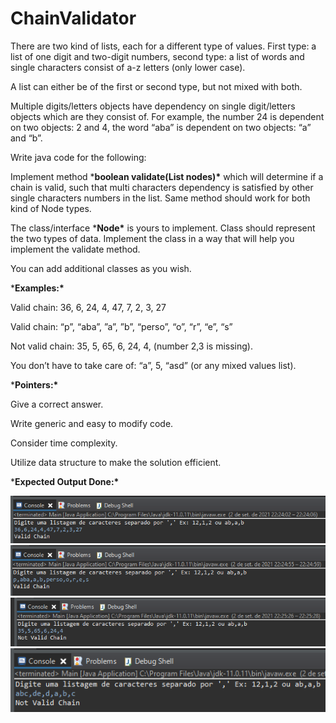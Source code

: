# ChainValidator

There are two kind of lists, each for a different type of values. First type: a list of one digit and two-digit numbers, second type: a list of words and single characters consist of a-z letters (only lower case). 

A list can either be of the first or second type, but not mixed with both.

 

Multiple digits/letters objects have dependency on single digit/letters objects which are they consist of. For example, the number 24 is dependent on two objects: 2 and 4, the word “aba” is dependent on two objects: “a” and “b”. 

 

Write java code for the following:

Implement method ***boolean validate(List<Node> nodes)\***  which will determine if a chain is valid, such that multi characters dependency is satisfied by other single characters numbers in the list. Same method should work for both kind of Node types.

 

The class/interface ***Node\*** is yours to implement. Class should represent the two types of data. Implement the class in a way that will help you implement the validate method. 

 

You can add additional classes as you wish. 

 

***Examples:\***

Valid chain: 36, 6, 24, 4, 47, 7, 2, 3, 27  

Valid chain: “p”, “aba”, ”a”, ”b”, “perso”, “o”, “r”, “e”, “s”

Not valid chain: 35, 5, 65, 6, 24, 4, (number 2,3 is missing). 

You don’t have to take care of: “a”, 5, “asd” (or any mixed values list).

 

***Pointers:\***

Give a correct answer.

Write generic and easy to modify code.

Consider time complexity.

Utilize data structure to make the solution efficient.



***Expected Output Done:\***

<img src="https://github.com/ThamyrisGT/ChainValidator/blob/main/Imagens/exemplo1.png" />

<img src ="https://github.com/ThamyrisGT/ChainValidator/blob/main/Imagens/exemplo2.png" />

<img src="https://github.com/ThamyrisGT/ChainValidator/blob/main/Imagens/exemplo3.png"/>

<img src="https://github.com/ThamyrisGT/ChainValidator/blob/main/Imagens/exemplo4.png"/>









